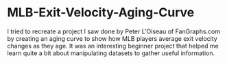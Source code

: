 # MLB-Exit-Velocity-Aging-Curve
I tried to recreate a project I saw done by Peter L'Oiseau of FanGraphs.com by creating an aging curve to show how MLB players average 
exit velocity changes as they age. It was an interesting beginner project that helped me learn quite a bit about manipulating datasets to
gather useful information.

